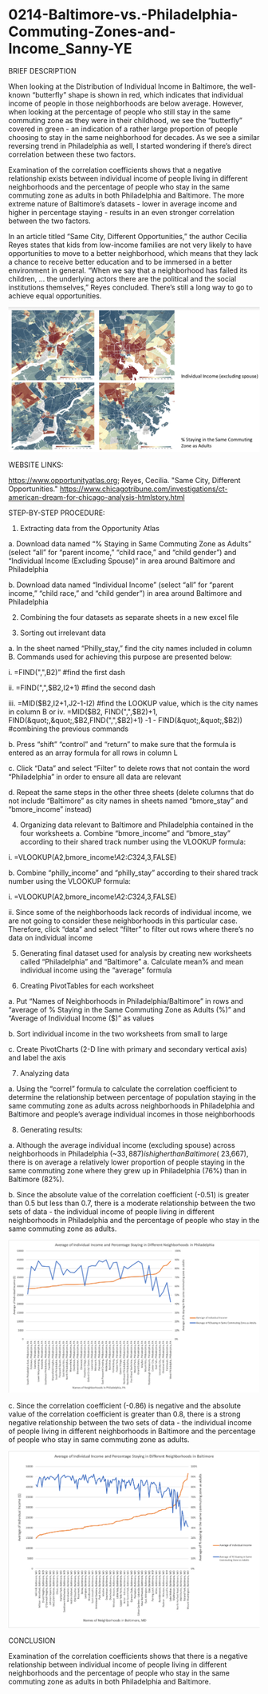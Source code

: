 # 0214-Baltimore-vs.-Philadelphia-Commuting-Zones-and-Income_Sanny-YE

BRIEF DESCRIPTION

When looking at the Distribution of Individual Income in Baltimore, the well-known “butterfly” shape is shown in red, which indicates that individual income of people in those neighborhoods are below average. However, when looking at the percentage of people who still stay in the same commuting zone as they were in their childhood, we see the “butterfly” covered in green - an indication of a rather large proportion of people choosing to stay in the same neighborhood for decades. As we see a similar reversing trend in Philadelphia as well, I started wondering if there’s direct correlation between these two factors.

Examination of the correlation coefficients shows that a negative relationship exists between individual income of people living in different neighborhoods and the percentage of people who stay in the same commuting zone as adults in both Philadelphia and Baltimore. The more extreme nature of Baltimore’s datasets - lower in average income and higher in percentage staying - results in an even stronger correlation between the two factors.

In an article titled “Same City, Different Opportunities,” the author Cecilia Reyes states that kids from low-income families are not very likely to have opportunities to move to a better neighborhood, which means that they lack a chance to receive better education and to be immersed in a better environment in general. “When we say that a neighborhood has failed its children, … the underlying actors there are the political and the social institutions themselves,” Reyes concluded. There’s still a long way to go to achieve equal opportunities.

![](Comparison.png)

WEBSITE LINKS:

https://www.opportunityatlas.org; Reyes, Cecilia. "Same City, Different Opportunities." https://www.chicagotribune.com/investigations/ct-american-dream-for-chicago-analysis-htmlstory.html


STEP-BY-STEP PROCEDURE:

1. Extracting data from the Opportunity Atlas

a. Download data named “% Staying in Same Commuting Zone as Adults” (select “all” for
“parent income,” “child race,” and “child gender”) and “Individual Income (Excluding
Spouse)” in area around Baltimore and Philadelphia

b. Download data named “Individual Income” (select “all” for “parent income,” “child race,”
and “child gender”) in area around Baltimore and Philadelphia

2. Combining the four datasets as separate sheets in a new excel file

3. Sorting out irrelevant data

a. In the sheet named “Philly_stay,” find the city names included in column B. Commands used
for achieving this purpose are presented below:

i. =FIND(&quot;,&quot;,B2)” #find the first dash

ii. =FIND(&quot;,&quot;,$B2,I2+1) #find the second dash

iii. =MID($B2,I2+1,J2-1-I2) #find the LOOKUP value, which is the city names in
column B
or
iv. =MID($B2, FIND(&quot;,&quot;,$B2)+1, FIND(&quot;,&quot;,$B2,FIND(&quot;,&quot;,$B2)+1) -1 -
FIND(&quot;,&quot;,$B2)) #combining the previous commands

b. Press “shift” “control” and “return” to make sure that the formula is entered as an array
formula for all rows in column L

c. Click “Data” and select “Filter” to delete rows that not contain the word “Philadelphia” in
order to ensure all data are relevant

d. Repeat the same steps in the other three sheets (delete columns that do not include
“Baltimore” as city names in sheets named “bmore_stay” and “bmore_income” instead)

4. Organizing data relevant to Baltimore and Philadelphia contained in the four worksheets
a. Combine “bmore_income” and “bmore_stay” according to their shared track number using
the VLOOKUP formula:

i. =VLOOKUP(A2,bmore_income!$A$2:$C$324,3,FALSE)

b. Combine “philly_income” and “philly_stay” according to their shared track number using the
VLOOKUP formula:

i. =VLOOKUP(A2,bmore_income!$A$2:$C$324,3,FALSE)

ii. Since some of the neighborhoods lack records of individual income, we are not going
to consider these neighborhoods in this particular case. Therefore, click “data” and
select “filter” to filter out rows where there’s no data on individual income

5. Generating final dataset used for analysis by creating new worksheets called “Philadelphia” and
“Baltimore”
a. Calculate mean% and mean individual income using the “average” formula

6. Creating PivotTables for each worksheet

a. Put “Names of Neighborhoods in Philadelphia/Baltimore” in rows and “average of %
Staying in the Same Commuting Zone as Adults (%)” and “Average of Individual
Income ($)” as values

b. Sort individual income in the two worksheets from small to large

c. Create PivotCharts (2-D line with primary and secondary vertical axis) and label the axis

7. Analyzing data

a. Using the “correl” formula to calculate the correlation coefficient to determine the
relationship between percentage of population staying in the same commuting zone as
adults across neighborhoods in Philadelphia and Baltimore and people’s average
individual incomes in those neighborhoods

8. Generating results:

a. Although the average individual income (excluding spouse) across neighborhoods in
Philadelphia (~$33,887) is higher than Baltimore (~$23,667), there is on average a
relatively lower proportion of people staying in the same commuting zone where they
grew up in Philadelphia (76%) than in Baltimore (82%).

b. Since the absolute value of the correlation coefficient (-0.51) is greater than 0.5 but less
than 0.7, there is a moderate relationship between the two sets of data - the individual
income of people living in different neighborhoods in Philadelphia and the percentage of
people who stay in the same commuting zone as adults. 

![](Picture1.png)

c. Since the correlation coefficient
(-0.86) is negative and the absolute value of the correlation coefficient is greater than 0.8,
there is a strong negative relationship between the two sets of data - the individual
income of people living in different neighborhoods in Baltimore and the percentage of
people who stay in same commuting zone as adults.

![](Picture2.png)

CONCLUSION

Examination of the correlation coefficients shows that there is a negative relationship between individual income of people living in different neighborhoods and the percentage of people who stay in the same commuting zone as adults in both Philadelphia and Baltimore.
